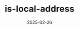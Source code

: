 ---
sitemap: false
external: https://github.com/Kikobeats/is-local-address
date: '2025-02-26'
title: 'is-local-address'
---